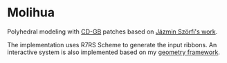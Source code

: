 # Molihua

Polyhedral modeling with [CD-GB](https://doi.org/10.1016/j.cagd.2020.101828) patches based on [Jázmin Szörfi's work](https://3dgeo.iit.bme.hu/papers/multisided/polyhedral-design.pdf).

The implementation uses R7RS Scheme to generate the input ribbons. An interactive system is also implemented based on my [geometry framework](https://github.com/salvipeter/geo-framework).
